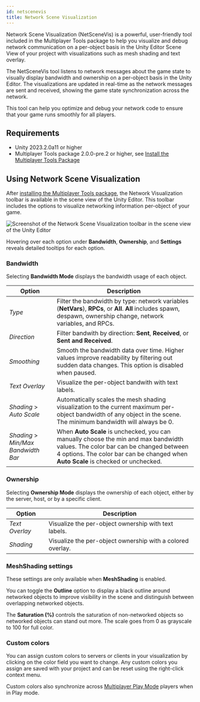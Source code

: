 ```yaml
---
id: netscenevis
title: Network Scene Visualization
---
```


Network Scene Visualization (NetSceneVis) is a powerful, user-friendly tool included in the Multiplayer Tools package to help you visualize and debug network communication on a per-object basis in the Unity Editor Scene View of your project with visualizations such as mesh shading and text overlay.

The NetSceneVis tool listens to network messages about the game state to visually display bandwidth and ownership on a per-object basis in the Unity Editor. The visualizations are updated in real-time as the network messages are sent and received, showing the game state synchronization across the network.

This tool can help you optimize and debug your network code to ensure that your game runs smoothly for all players.

## Requirements

- Unity 2023.2.0a11 or higher
- Multiplayer Tools package 2.0.0-pre.2 or higher, see [Install the Multiplayer Tools Package](./install-tools.md)

## Using Network Scene Visualization

After [installing the Multiplayer Tools package](#requirements), the Network Visualization toolbar is available in the scene view of the Unity Editor. This toolbar includes the options to visualize networking information per-object of your game.

![Screenshot of the Network Scene Visualization toolbar in the scene view of the Unity Editor](/img/tools/netscenevis-1.png)

Hovering over each option under **Bandwidth**, **Ownership**, and **Settings** reveals detailed tooltips for each option.

### Bandwidth

Selecting **Bandwidth Mode** displays the bandwidth usage of each object.

| Option | Description |
|---|---|
| *Type* | Filter the bandwidth by type: network variables (**NetVars**), **RPCs**, or **All**. **All** includes spawn, despawn, ownership change, network variables, and RPCs. |
| *Direction* | Filter bandwith by direction: **Sent**, **Received**, or **Sent and Received**. |
| *Smoothing* | Smooth the bandwidth data over time. Higher values improve readability by filtering out sudden data changes. This option is disabled when paused. |
| *Text Overlay* | Visualize the per-object bandwith with text labels. |
| *Shading* > *Auto Scale* | Automatically scales the mesh shading visualization to the current maximum per-object bandwidth of any object in the scene. The minimum bandwidth will always be 0. |
| *Shading* > *Min/Max Bandwidth Bar* | When **Auto Scale** is unchecked, you can manually choose the min and max bandwidth values. The color bar can be changed between 4 options. The color bar can be changed when **Auto Scale** is checked or unchecked. |

### Ownership

Selecting **Ownership Mode** displays the ownership of each object, either by the server, host, or by a specific client.

| Option | Description |
|---|---|
| *Text Overlay* | Visualize the per-object ownership with text labels. |
| *Shading* | Visualize the per-object ownership with a colored overlay. |

### **MeshShading** settings

These settings are only available when **MeshShading** is enabled.

You can toggle the **Outline** option to display a black outline around networked objects to improve visibility in the scene and distinguish between overlapping networked objects.

The **Saturation (%)** controls the saturation of non-networked objects so networked objects can stand out more. The scale goes from 0 as grayscale to 100 for full color.

### Custom colors

You can assign custom colors to servers or clients in your visualization by clicking on the color field you want to change. Any custom colors you assign are saved with your project and can be reset using the right-click context menu.

Custom colors also synchronize across [Multiplayer Play Mode](https://docs-multiplayer.unity3d.com/mppm/current/about/) players when in Play mode.
